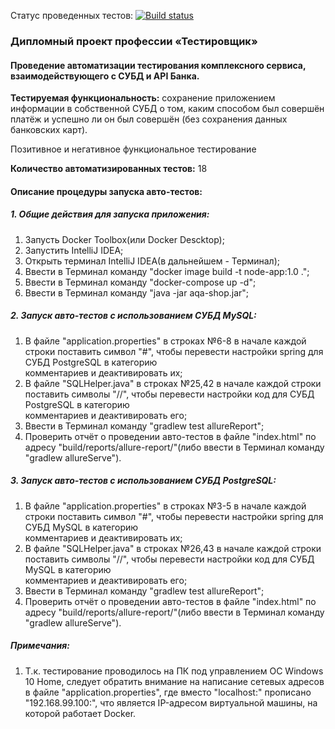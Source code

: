 Статус проведенных тестов:
[![Build status](https://ci.appveyor.com/api/projects/status/1hoaj1pqi7wyit1r?svg=true)](https://ci.appveyor.com/project/AleksandrZhuravel/aqa-diploma)








### Дипломный проект профессии «Тестировщик»
#### Проведение автоматизации тестирования комплексного сервиса, взаимодействующего с СУБД и API Банка.
**Тестируемая функциональность:** сохранение приложением информации в собственной СУБД о том, каким способом был совершён платёж и успешно ли он был совершён 
(без сохранения данных банковских карт).

Позитивное и негативное функциональное тестирование

**Количество автоматизированных тестов:** 18

#### Описание процедуры запуска авто-тестов:

##### 1. Общие действия для запуска приложения:

1) Запусть Docker Toolbox(или Docker Descktop);
2) Запустить IntelliJ IDEA;
3) Открыть терминал IntelliJ IDEA(в дальнейшем - Терминал);
4) Ввести в Терминал команду "docker image build -t node-app:1.0 .";
5) Ввести в Терминал команду "docker-compose up -d";
6) Ввести в Терминал команду "java -jar aqa-shop.jar";

##### 2. Запуск авто-тестов с использованием СУБД MySQL:

1) В файле "application.properties" в строках №6-8 в начале каждой строки поставить символ "#", чтобы перевести настройки spring для СУБД PostgreSQL в категорию  
комментариев и деактивировать их;
2) В файле "SQLHelper.java" в строках №25,42  в начале каждой строки поставить символы "//", чтобы перевести настройки код для СУБД PostgreSQL в категорию  
комментариев и деактивировать его;
3) Ввести в Терминал команду "gradlew test allureReport";
4) Проверить отчёт о проведении авто-тестов в файле "index.html" по адресу "build/reports/allure-report/"(либо ввести в Терминал команду "gradlew allureServe").

##### 3. Запуск авто-тестов с использованием СУБД PostgreSQL:

1) В файле "application.properties" в строках №3-5 в начале каждой строки поставить символ "#", чтобы перевести настройки spring для СУБД MySQL в категорию  
комментариев и деактивировать их;
2) В файле "SQLHelper.java" в строках №26,43  в начале каждой строки поставить символы "//", чтобы перевести настройки код для СУБД MySQL в категорию  
комментариев и деактивировать его;
3) Ввести в Терминал команду "gradlew test allureReport";
4) Проверить отчёт о проведении авто-тестов в файле "index.html" по адресу "build/reports/allure-report/"(либо ввести в Терминал команду "gradlew allureServe").

##### Примечания:
1) Т.к. тестирование проводилось на ПК под управлением ОС Windows 10 Home, следует обратить внимание на написание сетевых адресов в файле "application.properties", где вместо 
"localhost:" прописано "192.168.99.100:", что является IP-адресом виртуальной машины, на которой работает Docker.

